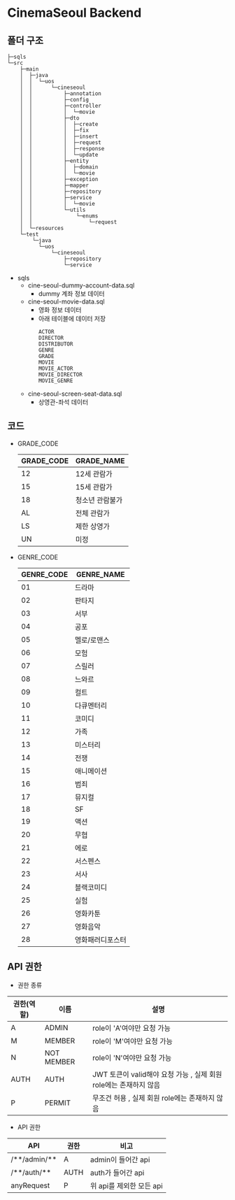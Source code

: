 # CinemaSeoul Backend

## 폴더 구조
```
├─sqls
└─src
    ├─main
    │  ├─java
    │  │  └─uos
    │  │      └─cineseoul
    │  │          ├─annotation
    │  │          ├─config
    │  │          ├─controller
    │  │          │  └─movie
    │  │          ├─dto
    │  │          │  ├─create
    │  │          │  ├─fix
    │  │          │  ├─insert
    │  │          │  ├─request
    │  │          │  ├─response
    │  │          │  └─update
    │  │          ├─entity
    │  │          │  ├─domain
    │  │          │  └─movie
    │  │          ├─exception
    │  │          ├─mapper
    │  │          ├─repository
    │  │          ├─service
    │  │          │  └─movie
    │  │          └─utils
    │  │              └─enums
    │  │                  └─request
    │  └─resources
    └─test
        └─java
          └─uos
              └─cineseoul
                  ├─repository
                  └─service
```
+ sqls
  + cine-seoul-dummy-account-data.sql
    + dummy 계좌 정보 데이터
  + cine-seoul-movie-data.sql
    + 영화 정보 데이터
    + 아래 테이블에 데이터 저장
      ```
      ACTOR
      DIRECTOR
      DISTRIBUTOR
      GENRE
      GRADE
      MOVIE
      MOVIE_ACTOR
      MOVIE_DIRECTOR
      MOVIE_GENRE
      ```
  + cine-seoul-screen-seat-data.sql
    + 상영관-좌석 데이터
    
## 코드
+ GRADE_CODE

  | GRADE_CODE | GRADE_NAME |
  |------------|------------|
  | 12	        | 12세 관람가    |
  | 15	        | 15세 관람가    |
  | 18	        | 청소년 관람불가   |
  | AL	        | 전체 관람가     |
  | LS	        | 제한 상영가     |
  | UN	        | 미정         |

+ GENRE_CODE

  |GENRE_CODE| GENRE_NAME |
  |---|------------|
  |01	|드라마|
  |02	|판타지|
  |03	|서부|
  |04	|공포|
  |05	|멜로/로맨스|
  |06	|모험|
  |07	|스릴러|
  |08	|느와르|
  |09	|컬트|
  |10	|다큐멘터리|
  |11	|코미디|
  |12	|가족|
  |13	|미스터리|
  |14	|전쟁|
  |15	|애니메이션|
  |16	|범죄|
  |17	|뮤지컬|
  |18	|SF|
  |19	|액션|
  |20	|무협|
  |21	|에로|
  |22	|서스펜스|
  |23	|서사|
  |24	|블랙코미디|
  |25	|실험|
  |26	|영화카툰|
  |27	|영화음악|
  |28	|영화패러디포스터|

## API 권한
+ 권한 종류

| 권한(역할)  | 이름       | 설명                                           |
|---------|----------|----------------------------------------------|
| A       | ADMIN    | role이 'A'여야만 요청 가능                           |
| M       | MEMBER   | role이 'M'여야만 요청 가능                           |
| N       | NOT MEMBER | role이 'N'여야만 요청 가능                           |
| AUTH    | AUTH     | JWT 토큰이 valid해야 요청 가능 , 실제 회원 role에는 존재하지 않음 |
| P       | PERMIT     | 무조건 허용 , 실제 회원 role에는 존재하지 않음    |

+ API 권한

| API               | 권한      | 비고                |
|-------------------|---------|-------------------|
| /\*\*/admin/\*\*	 | A       | admin이 들어간 api    |
| /\*\*/auth/\*\*	  | AUTH | auth가 들어간 api     |
| anyRequest        | P | 위 api를 제외한 모든 api |